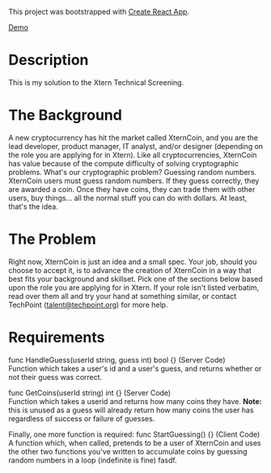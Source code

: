 This project was bootstrapped with [Create React App](https://github.com/facebookincubator/create-react-app).

[Demo](https://xterncoin.herokuapp.com/)

# Description
This is my solution to the Xtern Technical Screening. 

# The Background
A new cryptocurrency has hit the market called XternCoin, and you are the lead developer, product manager, IT analyst, and/or designer (depending on the role you are applying for in Xtern).
Like all cryptocurrencies, XternCoin has value because of the compute difficulty of solving cryptographic problems. What's our cryptographic problem? Guessing random numbers.
XternCoin users must guess random numbers. If they guess correctly, they are awarded a coin. Once they have coins, they can trade them with other users, buy things... all the normal stuff you can do with dollars. At least, that's the idea.

# The Problem
Right now, XternCoin is just an idea and a small spec.
Your job, should you choose to accept it, is to advance the creation of XternCoin in a way that best fits your background and skillset. Pick one of the sections below based upon the role you are applying for in Xtern. If your role isn't listed verbatim, read over them all and try your hand at something similar, or contact TechPoint (talent@techpoint.org) for more help.

# Requirements
func HandleGuess(userId string, guess int) bool {} (Server Code)  
Function which takes a user's id and a user's guess, and returns whether or not their guess was correct.

func GetCoins(userId string) int {} (Server Code)  
Function which takes a userid and returns how many coins they have.
**Note:** this is unused as a guess will already return how many coins the user has regardless of success or failure of guesses.

Finally, one more function is required:
func StartGuessing() {} (Client Code)  
A function which, when called, pretends to be a user of XternCoin and uses the other two functions you've written to accumulate coins by guessing random numbers in a loop (indefinite is fine) fasdf.
